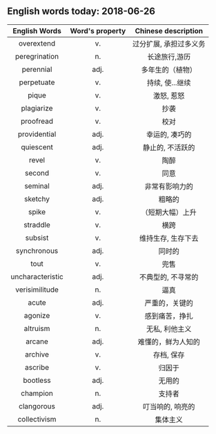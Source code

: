 ## English words today: 2018-06-26

| English Words | Word's property | Chinese description |
| :-----------: | :-------------: | :-----------------: |
| overextend | v. | 过分扩展, 承担过多义务 |
| peregrination | n. | 长途旅行,游历 |
| perennial | adj. | 多年生的（植物） |
| perpetuate | v. | 持续, 使...继续 |
| pique | v. | 激怒, 惹怒 |
| plagiarize | v. | 抄袭 |
| proofread | v. |  校对 |
| providential | adj. | 幸运的, 凑巧的 |
| quiescent | adj. | 静止的, 不活跃的 |
| revel | v. | 陶醉 |
| second | v. | 同意 |
| seminal | adj. | 非常有影响力的 |
| sketchy | adj. | 粗略的 |
| spike | v. | （短期大幅）上升 |
| straddle | v. | 横跨 |
| subsist | v. | 维持生存, 生存下去 |
| synchronous | adj. | 同时的 |
| tout | v. | 兜售 |
| uncharacteristic | adj. | 不典型的, 不寻常的 |
| verisimilitude | n. | 逼真 |
| acute | adj. | 严重的，关键的 |
| agonize | v. | 感到痛苦，挣扎 |
| altruism | n. | 无私, 利他主义 |
| arcane | adj. | 难懂的，鲜为人知的 |
| archive | v.  | 存档, 保存 |
| ascribe | v. | 归因于 |
| bootless | adj. | 无用的 |
| champion | n. | 支持者 |
| clangorous | adj. | 叮当响的, 响亮的 |
| collectivism | n. | 集体主义 |
